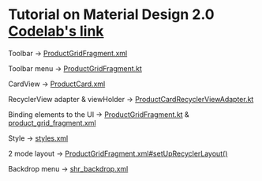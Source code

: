 # Tutorial on Material Design 2.0 [Codelab's link](https://codelabs.developers.google.com/codelabs/mdc-101-kotlin/index.html?index=..%2F..%2Findex#0)

Toolbar -> [ProductGridFragment.xml](/23_MaterialDesign/Material%20Components/app/src/main/res/layout/product_grid_fragment.xml)

Toolbar menu -> [ProductGridFragment.kt](/23_MaterialDesign/Material%20Components/app/src/main/java/com/google/codelabs/mdc/kotlin/shrine/ProductGridFragment.kt)


CardView -> [ProductCard.xml](/23_MaterialDesign/Material%20Components/app/src/main/res/layout/product_card.xml)

RecyclerView adapter & viewHolder -> [ProductCardRecyclerViewAdapter.kt](/23_MaterialDesign/Material%20Components/app/src/main/java/com/google/codelabs/mdc/kotlin/shrine/ProductCardRecyclerViewAdapter.kt)

Binding elements to the UI -> [ProductGridFragment.kt](/23_MaterialDesign/Material%20Components/app/src/main/java/com/google/codelabs/mdc/kotlin/shrine/ProductGridFragment.kt) & [product_grid_fragment.xml](/23_MaterialDesign/Material%20Components/app/src/main/res/layout/product_grid_fragment.xml)


Style -> [styles.xml](/23_MaterialDesign/Material%20Components/app/src/main/res/values/styles.xml)


2 mode layout -> [ProductGridFragment.xml#setUpRecyclerLayout()](/23_MaterialDesign/Material%20Components/app/src/main/res/layout/product_grid_fragment.xml)


Backdrop menu -> [shr_backdrop.xml](/23_MaterialDesign/Material%20Components/app/src/main/res/layout/shr_backdrop.xml)
